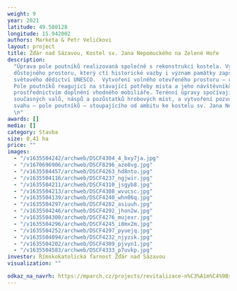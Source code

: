 ```yaml
---
weight: 9
year: 2021
latitude: 49.580128
longitude: 15.942002
authors: Markéta & Petr Veličkovi
layout: project
title: Žďár nad Sázavou, Kostel sv. Jana Nepomuckého na Zelené Hoře
description:
  "Úprava pole poutníků realizovaná společně s rekonstrukcí kostela. Vytvoření
  důstojného prostoru, který ctí historické vazby i význam památky zapsané na seznam
  světového dědictví UNESCO.  Vytvoření volného otevřeného prostoru – reminiscence
  Pole poutníků reagující na stávající potřeby místa a jeho návštěvníků například
  prostřednictvím doplnění vhodného mobiliáře. Terénní úpravy spočívají ve srovnání
  současných valů, náspů a pozůstatků hrobových míst, a vytvoření pozvolného travnatého
  svahu – pole poutníků – stoupajícího od ambitu ke kostelu sv. Jana Nepomuckého.
  \n"
awards: []
media: []
category: Stavba
size: 0,41 ha
price: ""
images:
  - "/v1635504242/archweb/DSCF4304_4_bxy7ja.jpg"
  - "/v1670696906/archweb/DSCF8296_aze8vg.jpg"
  - "/v1635504457/archweb/DSCF4263_hd8nto.jpg"
  - "/v1635504116/archweb/DSCF4237_ngjwir.jpg"
  - "/v1635504211/archweb/DSCF4310_jsgyb8.jpg"
  - "/v1635504213/archweb/DSCF4308_wvucsc.jpg"
  - "/v1635504139/archweb/DSCF4240_whn06q.jpg"
  - "/v1635504297/archweb/DSCF4282_asiuuh.jpg"
  - "/v1635504246/archweb/DSCF4292_jhon2w.jpg"
  - "/v1635504300/archweb/DSCF4276_mujexr.jpg"
  - "/v1635504296/archweb/DSCF4245_i8mx2m.jpg"
  - "/v1635504252/archweb/DSCF4297_pyuejq.jpg"
  - "/v1635504094/archweb/DSCF4232_njyzik.jpg"
  - "/v1635504202/archweb/DSCF4309_pjvyn1.jpg"
  - "/v1635504583/archweb/DSCF4333_p7uvkp.jpg"
investor: Římskokatolická farnost Žďár nad Sázavou
visualization: ""

odkaz_na_navrh: https://mparch.cz/projects/revitalizace-n%C3%A1m%C4%9Bst%C3%AD-m%C3%ADru.html
---
```

